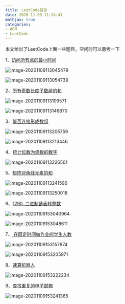 ```yaml
---
title: LeetCode题目
date: 2020-11-09 11:24:41
mathjax: true
categories:
- ACM
- LeetCode
---
```


本文给出了LeetCode上面一些题目，空闲时可以思考一下

<!-- more -->

1、[访问所有点的最小时间](https://leetcode-cn.com/problems/minimum-time-visiting-all-points/)

![image-20201109113045478](LeetCode%E9%A2%98%E7%9B%AE/image-20201109113045478.png)

![image-20201109113054739](LeetCode%E9%A2%98%E7%9B%AE/image-20201109113054739.png)



2、[所有奇数长度子数组的和](https://leetcode-cn.com/problems/sum-of-all-odd-length-subarrays/)

![image-20201109113109571](LeetCode%E9%A2%98%E7%9B%AE/image-20201109113109571.png)

![image-20201109113146870](LeetCode%E9%A2%98%E7%9B%AE/image-20201109113146870.png)

3、[能否连接形成数组](https://leetcode-cn.com/problems/check-array-formation-through-concatenation/)

![image-20201109113205759](LeetCode%E9%A2%98%E7%9B%AE/image-20201109113205759.png)

![image-20201109113213446](LeetCode%E9%A2%98%E7%9B%AE/image-20201109113213446.png)

4、[统计位数为偶数的数字](https://leetcode-cn.com/problems/find-numbers-with-even-number-of-digits/)

![image-20201109113226501](LeetCode%E9%A2%98%E7%9B%AE/image-20201109113226501.png)

5、[矩阵对角线元素的和](https://leetcode-cn.com/problems/matrix-diagonal-sum/)

![image-20201109113241596](LeetCode%E9%A2%98%E7%9B%AE/image-20201109113241596.png)

![image-20201109113250018](LeetCode%E9%A2%98%E7%9B%AE/image-20201109113250018.png)

6、[1290. 二进制链表转整数](https://leetcode-cn.com/problems/convert-binary-number-in-a-linked-list-to-integer/)



![image-20201109153040964](LeetCode%E9%A2%98%E7%9B%AE/image-20201109153040964.png)

![image-20201109153048611](LeetCode%E9%A2%98%E7%9B%AE/image-20201109153048611.png)

7、[ 在既定时间做作业的学生人数](https://leetcode-cn.com/problems/number-of-students-doing-homework-at-a-given-time/)

![image-20201109153157974](LeetCode%E9%A2%98%E7%9B%AE/image-20201109153157974.png)

![image-20201109153205971](LeetCode%E9%A2%98%E7%9B%AE/image-20201109153205971.png)

8、[速算机器人](https://leetcode-cn.com/problems/nGK0Fy/)

![image-20201109153222234](LeetCode%E9%A2%98%E7%9B%AE/image-20201109153222234.png)

9、[查找重复的电子邮箱](https://leetcode-cn.com/problems/duplicate-emails/)

![image-20201109153241365](LeetCode%E9%A2%98%E7%9B%AE/image-20201109153241365.png)

